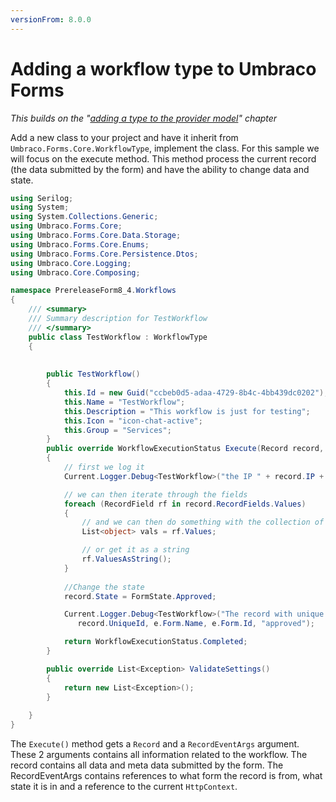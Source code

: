 ```yaml
---
versionFrom: 8.0.0
---
```


# Adding a workflow type to Umbraco Forms
*This builds on the "[adding a type to the provider model](Adding-a-Type.md)" chapter*

Add a new class to your project and have it inherit from `Umbraco.Forms.Core.WorkflowType`, implement the class. For this sample we will focus on the execute method. This method process the current record (the data submitted by the form) and have the ability to change data and state.

```csharp
using Serilog;
using System;
using System.Collections.Generic;
using Umbraco.Forms.Core;
using Umbraco.Forms.Core.Data.Storage;
using Umbraco.Forms.Core.Enums;
using Umbraco.Forms.Core.Persistence.Dtos;
using Umbraco.Core.Logging;
using Umbraco.Core.Composing;

namespace PrereleaseForm8_4.Workflows
{
    /// <summary>
    /// Summary description for TestWorkflow
    /// </summary>
    public class TestWorkflow : WorkflowType
    {
        
        
        public TestWorkflow()
        {
            this.Id = new Guid("ccbeb0d5-adaa-4729-8b4c-4bb439dc0202");
            this.Name = "TestWorkflow";
            this.Description = "This workflow is just for testing";
            this.Icon = "icon-chat-active";
            this.Group = "Services";                      
        }
        public override WorkflowExecutionStatus Execute(Record record, RecordEventArgs e)
        {
            // first we log it
            Current.Logger.Debug<TestWorkflow>("the IP " + record.IP + " has submitted a record");            

            // we can then iterate through the fields
            foreach (RecordField rf in record.RecordFields.Values)
            {
                // and we can then do something with the collection of values on each field
                List<object> vals = rf.Values;

                // or get it as a string
                rf.ValuesAsString();
            }
                      
            //Change the state
            record.State = FormState.Approved;

            Current.Logger.Debug<TestWorkflow>("The record with unique id {RecordId} that was submitted via the Form {FormName} with id {FormId} has been changed to {RecordState} state",
               record.UniqueId, e.Form.Name, e.Form.Id, "approved");

            return WorkflowExecutionStatus.Completed;
        }

        public override List<Exception> ValidateSettings()
        {
            return new List<Exception>();
        }
       
    }
}
```

The `Execute()` method gets a `Record` and a `RecordEventArgs` argument. These 2 arguments contains all information related to the workflow. The record contains all data and meta data submitted by the form. The RecordEventArgs contains references to what form the record is from, what state it is in and a reference to the current `HttpContext`.
